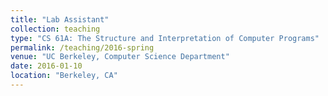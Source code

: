 ```yaml
---
title: "Lab Assistant"
collection: teaching
type: "CS 61A: The Structure and Interpretation of Computer Programs"
permalink: /teaching/2016-spring
venue: "UC Berkeley, Computer Science Department"
date: 2016-01-10
location: "Berkeley, CA"
---
```


<!-- This is a description of a teaching experience. You can use markdown like any other post.

Heading 1
======

Heading 2
======

Heading 3
====== -->
